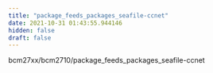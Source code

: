 ```yaml
---
title: "package_feeds_packages_seafile-ccnet"
date: 2021-10-31 01:43:55.944146
hidden: false
draft: false
---
```


bcm27xx/bcm2710/package_feeds_packages_seafile-ccnet

